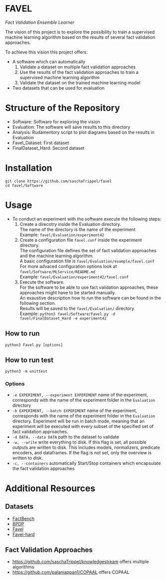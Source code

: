 FAVEL
=
<i>Fact Validation Ensemble Learner</i>

The vision of this project is to explore the possibility to train a supervised machine learning algorithm based on the results of several fact validation approaches.

To achieve this vision this project offers:
* A software which can automatically
    1. Validate a dataset on multiple fact validation approaches
    2. Use the results of the fact validation approaches to train a supervised machine learning algorithm
    3. Validate the dataset on the trained machine learning model
* Two datasets that can be used for evaluation

# Structure of the Repository
* Software: Software for exploring the vision
* Evaluation: The software will save results to this directory
* Analysis: Rudamentory script to plot diagrams based on the results in Evaluation
* Favel_Dataset: First dataset
* FinalDataset_Hard: Second dataset

# Installation
```
git clone https://github.com/saschaTrippel/favel
cd favel/Software
```

# Usage
* To conduct an experiment with the software execute the following steps:
    1. Create a direcotry inside the Evaluation directory.\
        The name of the directory is the name of the experiment \
        Example: ```favel/Evaluation/experiment42```
    2. Create a configuration file ```favel.conf``` inside the experiment directory. \
        The configuration file defines the set of fact validation approaches and the machine learning algorithm. \
        A basic configuration file is ```favel/Evaluation/example/favel.conf``` \
        For more advaced configuration options look at ```favel/Software/MLService/README.md``` \
        Example: ```favel/Evaluation/experiment42/favel.conf```
    3. Execute the software. \
        For the software to be able to use fact validation approaches, these approaches might have to be started manually. \
        An exaustive description how to run the software can be found in the following section. \
        Results will be saved to the ```favel/Evaluation/``` directory. \
        Example: ```python3 favel/Software/Favel.py -d favel/FinalDataset_Hard -e experiment42```

## How to run

```
python3 Favel.py [options]
```

## How to run test

```
python3 -m unittest
```

### Options
* ```-e EXPERIMENT, --experiment EXPERIMENT``` name of the experiment, corresponds with the name of the experiment folder in the ```Evaluation``` directory
* ```-b EXPERIMENT, --batch EXPERIMENT``` name of the experiment, corresponds with the name of the experiment folder in the ```Evaluation``` directory.
Experiment will be run in batch mode, meaning that an experiment will be executed with every subset of the specified set of fact validation approaches.
* ```-d DATA, --data DATA``` path to the dataset to validate
* ```-w, --write``` write everything to disk. If this flag is set, all possible outputs are written to disk. This includes models, normalizers, predicate encoders, and dataframes.
If the flag is not set, only the overview is written to disk.
* ```-c, --containers``` automatically Start/Stop containers which encapsulate the fact validation approaches

# Additional Resources

## Datasets
* [FactBench](https://github.com/saschaTrippel/FactBench-Dataset_2022)
* [BPDP](https://github.com/saschaTrippel/BPDP-Dataset_2022)
* [Favel](https://github.com/saschaTrippel/favel/tree/main/Favel_Dataset)
* [Favel-hard](https://github.com/saschaTrippel/favel/tree/main/FinalDataset_Hard)

## Fact Validation Approaches
* <https://github.com/saschaTrippel/knowledgestream> offers multiple algorithms
* <https://github.com/palaniappan1/COPAAL> offers COPAAL